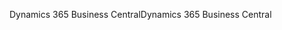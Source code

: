<span data-ttu-id="03a64-101">Dynamics 365 Business Central</span><span class="sxs-lookup"><span data-stu-id="03a64-101">Dynamics 365 Business Central</span></span>

